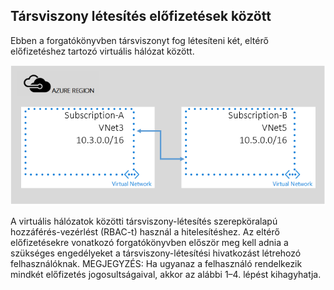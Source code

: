 ## Társviszony létesítés előfizetések között

Ebben a forgatókönyvben társviszonyt fog létesíteni két, eltérő előfizetéshez tartozó virtuális hálózat között.

![előfizetések közötti forgatókönyv](./media/virtual-networks-create-vnetpeering-scenario-crosssub-include/figure01.PNG)

A virtuális hálózatok közötti társviszony-létesítés szerepköralapú hozzáférés-vezérlést (RBAC-t) használ a hitelesítéshez. Az eltérő előfizetésekre vonatkozó forgatókönyvben először meg kell adnia a szükséges engedélyeket a társviszony-létesítési hivatkozást létrehozó felhasználóknak. MEGJEGYZÉS: Ha ugyanaz a felhasználó rendelkezik mindkét előfizetés jogosultságaival, akkor az alábbi 1–4. lépést kihagyhatja. 


<!--HONumber=sep16_HO1-->


